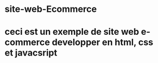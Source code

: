 ﻿# site-web-Ecommerce
# ceci est un exemple de site web e-commerce developper en html, css et javacsript 
